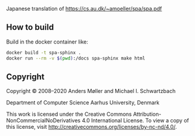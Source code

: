 Japanese translation of https://cs.au.dk/~amoeller/spa/spa.pdf

## How to build

Build in the docker container like:

```sh
docker build -t spa-sphinx .
docker run --rm -v $(pwd):/docs spa-sphinx make html
```

## Copyright

Copyright © 2008–2020 Anders Møller and Michael I. Schwartzbach

Department of Computer Science
Aarhus University, Denmark

This work is licensed under the Creative Commons Attribution-NonCommercialNoDerivatives 4.0 International License. To view a copy of this license, visit http://creativecommons.org/licenses/by-nc-nd/4.0/.

